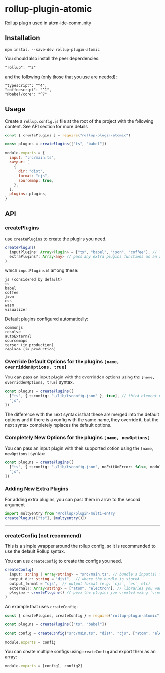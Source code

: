 # rollup-plugin-atomic

Rollup plugin used in atom-ide-community

## Installation

```
npm install --save-dev rollup-plugin-atomic
```

You should also install the peer dependencies:

```
"rollup": "^2"
```

and the following (only those that you use are needed):

```
"typescript": "^4",
"coffeescript": "^1",
"@babel/core": "^7"
```

## Usage

Create a `rollup.config.js` file at the root of the project with the following content. See API section for more details

```js
const { createPlugins } = require("rollup-plugin-atomic")

const plugins = createPlugins(["ts", "babel"])

module.exports = {
  input: "src/main.ts",
  output: [
    {
      dir: "dist",
      format: "cjs",
      sourcemap: true,
    },
  ],
  plugins: plugins,
}
```

## API

### createPlugins

use `createPlugins` to create the plugins you need.

```ts
createPlugins(
  inputPlugins: Array<Plugin> = ["ts", "babel", "json", "coffee"], // languages/plugins you use
  extraPlugins?: Array<any>	// pass any extra plugins functions as an array like `[multientry()]`
)
```

which `inputPlugins` is among these:

```
js (considered by default)
ts
babel
coffee
json
css
wasm
visualizer
```

Default plugins configured automatically:
```
commonjs
resolve
autoExternal
sourcemaps
terser (in production)
replace (in production)
```

### Override Default Options for the plugins `[name, overriddenOptions, true]`

You can pass an input plugin with the overridden options using the `[name, overriddenOptions, true]` syntax.

```ts
const plugins = createPlugins([
  ["ts", { tsconfig: "./lib/tsconfig.json" }, true], // third element makes the config merge to and override the default options
  "js",
])
```

The difference with the next syntax is that these are merged into the default options and if there is a config with the same name, they override it, but the next syntax completely replaces the default options.

### Completely New Options for the plugins `[name, newOptions]`

You can pass an input plugin with their supported option using the `[name, newOptions]` syntax:

```ts
const plugins = createPlugins([
  ["ts", { tsconfig: "./lib/tsconfig.json", noEmitOnError: false, module: "ESNext" }],
  "js",
])
```

### Adding New Extra Plugins

For adding extra plugins, you can pass them in array to the second argument

```ts
import multyentry from '@rollup/plugin-multi-entry'
createPlugins(["ts"], [multyentry()])
```


-----------

### createConfig (not recommend)

This is a simple wrapper around the rollup config, so it is recommended to use the default Rollup syntax.

You can use `createConfig` to create the configs you need.

```ts
createConfig(
  input: string | Array<string> = "src/main.ts", // bundle's input(s) file(s)
  output_dir: string = "dist",	// where the bundle is stored
  output_format = "cjs",  // output format (e.g. `cjs`, `es`, etc)
  externals: Array<string> = ["atom", "electron"], // libraries you want to be external
  plugins = createPlugins() // pass the plugins you created using `createPlugins()`
)
```

An example that uses `createConfig`:

```js
const { createPlugins, createConfig } = require("rollup-plugin-atomic")

const plugins = createPlugins(["ts", "babel"])

const config = createConfig("src/main.ts", "dist", "cjs", ["atom", "electron", "node-pty-prebuilt-multiarch"], plugins)

module.exports = config
```

You can create multiple configs using `createConfig` and export them as an array:

```js
module.exports = [config1, config2]
```

